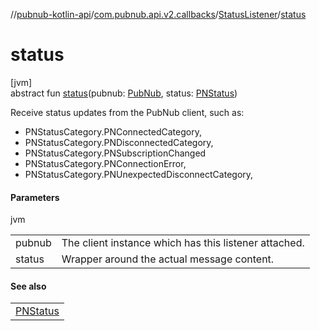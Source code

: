 //[pubnub-kotlin-api](../../../index.md)/[com.pubnub.api.v2.callbacks](../index.md)/[StatusListener](index.md)/[status](status.md)

# status

[jvm]\
abstract fun [status](status.md)(pubnub: [PubNub](../../com.pubnub.api/-pub-nub/index.md), status: [PNStatus](../../../../../pubnub-kotlin/pubnub-kotlin-core-api/pubnub-kotlin-core-api/com.pubnub.api.models.consumer/-p-n-status/index.md))

Receive status updates from the PubNub client, such as:

- 
   PNStatusCategory.PNConnectedCategory,
- 
   PNStatusCategory.PNDisconnectedCategory,
- 
   PNStatusCategory.PNSubscriptionChanged
- 
   PNStatusCategory.PNConnectionError,
- 
   PNStatusCategory.PNUnexpectedDisconnectCategory,

#### Parameters

jvm

| | |
|---|---|
| pubnub | The client instance which has this listener attached. |
| status | Wrapper around the actual message content. |

#### See also

| |
|---|
| [PNStatus](../../../../../pubnub-kotlin/pubnub-kotlin-core-api/pubnub-kotlin-core-api/com.pubnub.api.models.consumer/-p-n-status/index.md) |
